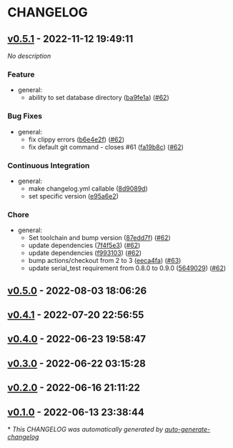 # CHANGELOG

## [v0.5.1](https://github.com/Frazzer951/fpm/releases/tag/v0.5.1) - 2022-11-12 19:49:11

*No description*

### Feature

- general:
  - ability to set database directory ([ba9fe1a](https://github.com/Frazzer951/fpm/commit/ba9fe1a9c44ab02c912d3f82ed16191504445b10)) ([#62](https://github.com/Frazzer951/fpm/pull/62))

### Bug Fixes

- general:
  - fix clippy errors ([b6e4e2f](https://github.com/Frazzer951/fpm/commit/b6e4e2fa05a2cd9f88421d5b6299dab93aab7ad5)) ([#62](https://github.com/Frazzer951/fpm/pull/62))
  - fix default git command - closes #61 ([fa19b8c](https://github.com/Frazzer951/fpm/commit/fa19b8c0c0b32bdc79aefe7072bb886e740804dd)) ([#62](https://github.com/Frazzer951/fpm/pull/62))

### Continuous Integration

- general:
  - make changelog.yml callable ([8d9089d](https://github.com/Frazzer951/fpm/commit/8d9089d08f24626772961afdaa98308c91328041))
  - set specific version ([e95a6e2](https://github.com/Frazzer951/fpm/commit/e95a6e2484eb985084fa1182d6f2d5316fdb5d85))

### Chore

- general:
  - Set toolchain and bump version ([87edd7f](https://github.com/Frazzer951/fpm/commit/87edd7f69c838da2ee32501e8dc7f3f53d6b8a86)) ([#62](https://github.com/Frazzer951/fpm/pull/62))
  - update dependencies ([7f4f5e3](https://github.com/Frazzer951/fpm/commit/7f4f5e344ce5ba3930830e3c3da9ce857d8dafc3)) ([#62](https://github.com/Frazzer951/fpm/pull/62))
  - update dependencies ([f993103](https://github.com/Frazzer951/fpm/commit/f9931038954a8a6e58017b2f74bb7780fc26ca2c)) ([#62](https://github.com/Frazzer951/fpm/pull/62))
  - bump actions/checkout from 2 to 3 ([eeca4fa](https://github.com/Frazzer951/fpm/commit/eeca4fa66458cd3ef3c9d6e1003f668ddf5cc51d)) ([#63](https://github.com/Frazzer951/fpm/pull/63))
  - update serial_test requirement from 0.8.0 to 0.9.0 ([5649029](https://github.com/Frazzer951/fpm/commit/5649029e53d5783c06b2966fb42af266aac86295)) ([#62](https://github.com/Frazzer951/fpm/pull/62))

## [v0.5.0](https://github.com/Frazzer951/fpm/releases/tag/v0.5.0) - 2022-08-03 18:06:26

## [v0.4.1](https://github.com/Frazzer951/fpm/releases/tag/v0.4.1) - 2022-07-20 22:56:55

## [v0.4.0](https://github.com/Frazzer951/fpm/releases/tag/v0.4.0) - 2022-06-23 19:58:47

## [v0.3.0](https://github.com/Frazzer951/fpm/releases/tag/v0.3.0) - 2022-06-22 03:15:28

## [v0.2.0](https://github.com/Frazzer951/fpm/releases/tag/v0.2.0) - 2022-06-16 21:11:22

## [v0.1.0](https://github.com/Frazzer951/fpm/releases/tag/v0.1.0) - 2022-06-13 23:38:44

\* *This CHANGELOG was automatically generated by [auto-generate-changelog](https://github.com/BobAnkh/auto-generate-changelog)*
